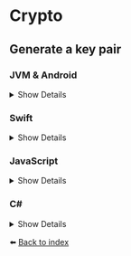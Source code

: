 # Crypto

## Generate a key pair

### JVM & Android
<details>
<summary>Show Details</summary>

```kotlin
val keyPair = sdk.crypto().generateKeyPair()
```
</details>

### Swift
<details>
<summary>Show Details</summary>

```swift
let keyPair = sdk.crypto().generateKeyPair()
```
</details>

### JavaScript
<details>
<summary>Show Details</summary>

```js
const crypto = doordeck.com.doordeck.multiplatform.sdk.crypto.crypto()
const keyPair = crypto.generateKeyPair();
```
</details>

### C#
<details>
<summary>Show Details</summary>

```csharp
unsafe 
{
    var crypto = symbols->kotlin.root.com.doordeck.multiplatform.sdk.Doordeck.crypto(sdk);
    var keyPair = Utils.FromData<EncodedKeyPair>(symbols->kotlin.root.com.doordeck.multiplatform.sdk.crypto.CryptoManager.generateEncodedKeyPair(crypto));
}
```
</details>

:arrow_left: [Back to index](01_INDEX.md)
